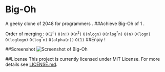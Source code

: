 Big-Oh
======
A geeky clone of 2048 for programmers .
##Achieve Big-Oh of 1 .

Order of merging :
`O(2`<sup>`n`</sup>`)`
`O(n!)`
`O(n`<sup>`2`</sup>`)`
`O(nlogn)`
`O(nlog`<sup>`*`</sup>`n)`
`O(n)`
`O(logn)`
`O(loglogn)`
`O(log`<sup>`*`</sup>`n)`
`O(alpha(n))`
`O(1)`
##Enjoy !

##Screenshot
![Screenshot of Big-Oh](http://i.imgur.com/sO7SeNr.png "Screenshot")

##License
This project is currently licensed under MIT License.
For more details see <a href="https://github.com/saru95/Big-Oh/blob/gh-pages/LICENSE.md">LICENSE.md</a>.

